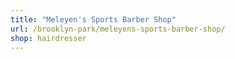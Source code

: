 ```yaml
---
title: "Meleyen's Sports Barber Shop"
url: /brooklyn-park/meleyens-sports-barber-shop/
shop: hairdresser
---
```

